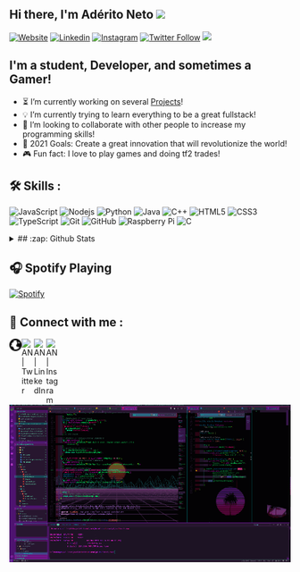 ## Hi there, I'm Adérito Neto <img src="https://raw.githubusercontent.com/aemmadi/aemmadi/master/wave.gif" width="30px">

[![Website](https://img.shields.io/badge/-Website-Purple?style=for-the-badge&logo=Chrome&logoColor=white&link=https://aderitoneto.github.io/)](https://aderitoneto.github.io/)
[![Linkedin](https://img.shields.io/badge/linkedin-%230077B5.svg?&style=for-the-badge&logo=linkedin&logoColor=white)](https://www.linkedin.com/in/ad%C3%A9rito-neto-6740311b6/)
[![Instagram](https://img.shields.io/badge/instagram-%23E4405F.svg?&style=for-the-badge&logo=instagram&logoColor=white)](https://www.instagram.com/_clout.master_/)
[![Twitter Follow](https://img.shields.io/twitter/follow/L1LNT?color=1DA1F2&label=Twitter&logo=Twitter&style=for-the-badge)](https://twitter.com/L1LNT)
![](https://visitor-badge.glitch.me/badge?page_id=aderitoneto.visitor-badge&style=for-the-badge)

## I'm a student, Developer, and sometimes a Gamer!

- ⏳ I’m currently working on several [Projects][website]!
- 💡 I’m currently trying to learn everything to be a great fullstack!
- 👯 I’m looking to collaborate with other people to increase my programming skills!
- 🥅 2021 Goals: Create a great innovation that will revolutionize the world!
- 🎮 Fun fact: I love to play games and doing tf2 trades!

## 🛠 Skills :
![JavaScript](https://img.shields.io/badge/-JavaScript-black?style=flat-square&logo=javascript)
![Nodejs](https://img.shields.io/badge/-Nodejs-black?style=flat-square&logo=Node.js)
![Python](https://img.shields.io/badge/-Python-black?style=flat-square&logo=Python)
![Java](https://img.shields.io/badge/-java-E34A86?style=flat-square&logo=java)
![C++](https://img.shields.io/badge/-C++-00599C?style=flat-square&logo=c)
![HTML5](https://img.shields.io/badge/-HTML5-E34F26?style=flat-square&logo=html5&logoColor=white)
![CSS3](https://img.shields.io/badge/-CSS3-1572B6?style=flat-square&logo=css3)
![TypeScript](https://img.shields.io/badge/-TypeScript-007ACC?style=flat-square&logo=typescript)
![Git](https://img.shields.io/badge/-Git-black?style=flat-square&logo=git)
![GitHub](https://img.shields.io/badge/-GitHub-181717?style=flat-square&logo=github)
![Raspberry Pi](https://img.shields.io/badge/-Raspberry%20Pi-C51A4A?style=flat-square&logo=Raspberry-Pi)
![C](https://img.shields.io/badge/-C-00599C?style=flat-square&logo=c)
<br />

<details>
  <summary>## :zap: Github Stats</summary>
<img align="left" alt="AN's Github Stats" src="https://github-readme-stats.vercel.app/api?username=AderitoNeto&theme=synthwave&bg_color=DEG,b5ceff,5b00bd&title_color=ffffff&text_color=a9fef7&icon_color=ce08ff&show_icons=true&hide_border=true" />

![Top Langs](https://github-readme-stats.vercel.app/api/top-langs/?username=AderitoNeto&hide=TeX&layout=compact&bg_color=DEG,b5ceff,5b00bd&text_color=ffffff&title_color=ffffff&show_icons=true&hide_border=true)
</details>



## 🎧 Spotify Playing

[![Spotify](https://novatorem.aderitoneto.vercel.app/api/spotify)](https://open.spotify.com/user/dreamsmatter)



## 🚡 Connect with me :

[<img align="left" alt="aderitoneto.github.io" width="22px" src="https://raw.githubusercontent.com/iconic/open-iconic/master/svg/globe.svg"/>][website]
[<img align="left" alt="AN | Twitter" width="22px" src="https://raw.githubusercontent.com/peterthehan/peterthehan/master/assets/twitter.svg"/>][twitter]
[<img align="left" alt="AN | LinkedIn" width="22px" src="https://raw.githubusercontent.com/peterthehan/peterthehan/master/assets/linkedin.svg"/>][linkedin]
[<img align="left" alt="AN | Instagram" width="22px" src="https://cdn.jsdelivr.net/npm/simple-icons@v3/icons/instagram.svg"/>][instagram]
<br />

<h1 align="center">
  <img src="https://github.com/AderitoNeto/AderitoNeto/blob/master/img/synth.gif">
</h1>
<br />

[website]: https://aderitoneto.github.io/
[twitter]: https://twitter.com/L1LNT
[instagram]: https://www.instagram.com/_clout.master_/
[linkedin]: https://www.linkedin.com/in/ad%C3%A9rito-neto-6740311b6/

